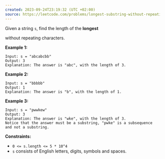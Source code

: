 ```yaml
---
created: 2023-09-24T23:19:32 (UTC +02:00)
source: https://leetcode.com/problems/longest-substring-without-repeating-characters/?envType=study-plan-v2&envId=top-interview-150
---
```

Given a string `s`, find the length of the **longest**

without repeating characters.

**Example 1:**

```
Input: s = "abcabcbb"
Output: 3
Explanation: The answer is "abc", with the length of 3.

```

**Example 2:**

```
Input: s = "bbbbb"
Output: 1
Explanation: The answer is "b", with the length of 1.

```

**Example 3:**

```
Input: s = "pwwkew"
Output: 3
Explanation: The answer is "wke", with the length of 3.
Notice that the answer must be a substring, "pwke" is a subsequence and not a substring.

```

**Constraints:**

-   `0 <= s.length <= 5 * 10^4`
-   `s` consists of English letters, digits, symbols and spaces.
